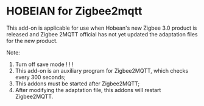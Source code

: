 # HOBEIAN for Zigbee2mqtt

This add-on is applicable for use when Hobean's new Zigbee 3.0 product is released and Zigbee 2MQTT official has not yet updated the adaptation files for the new product.

Note:
1. Turn off save mode ! ! !
1. This add-on is an auxiliary program for Zigbee2MQTT, which checks every 300 seconds;
1. This addons must be started after Zigbee2MQTT;
1. After modifying the adaptation file, this addons will restart Zigbee2MQTT.



